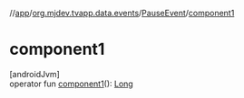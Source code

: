 //[app](../../../index.md)/[org.mjdev.tvapp.data.events](../index.md)/[PauseEvent](index.md)/[component1](component1.md)

# component1

[androidJvm]\
operator fun [component1](component1.md)(): [Long](https://kotlinlang.org/api/latest/jvm/stdlib/kotlin/-long/index.html)

